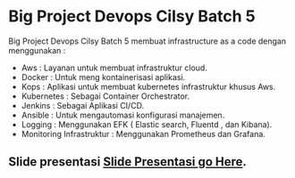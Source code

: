 # Big Project Devops Cilsy Batch 5
Big Project Devops Cilsy Batch 5 membuat infrastructure as a code dengan menggunakan :
- Aws : Layanan untuk membuat infrastruktur cloud.
- Docker : Untuk meng kontainerisasi aplikasi.
- Kops : Aplikasi untuk membuat kubernetes infrastruktur khusus Aws.
- Kubernetes : Sebagai Container Orchestrator.
- Jenkins : Sebagai Aplikasi CI/CD.
- Ansible : Untuk mengautomasi konfigurasi manajemen.
- Logging : Menggunakan EFK ( Elastic search, Fluentd , dan Kibana).
- Monitoring Infrastruktur : Menggunakan Prometheus dan Grafana.


## Slide presentasi [Slide Presentasi go Here](https://docs.google.com/presentation/d/1DF4zS0THWtqfJvzQWdNeYXMTe-SQ4kX7lFrTGj_Ou3I/edit?usp=sharing).